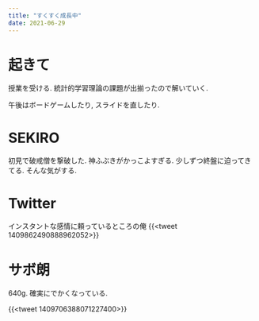 ```yaml
---
title: "すくすく成長中"
date: 2021-06-29
---
```


# 起きて
授業を受ける. 統計的学習理論の課題が出揃ったので解いていく.

午後はボードゲームしたり, スライドを直したり. 

# SEKIRO
初見で破戒僧を撃破した. 神ふぶきがかっこよすぎる. 少しずつ終盤に迫ってきてる. そんな気がする.

# Twitter
インスタントな感情に頼っているところの俺
{{<tweet 1409862490888962052>}}
# サボ朗
640g. 確実にでかくなっている. 

{{<tweet 1409706388071227400>}}